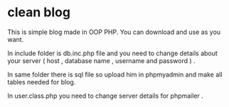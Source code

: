 # clean blog
 
This is simple blog made in OOP PHP. You can download and use as you want.

In include folder is db.inc.php file and you need to change details about your server ( host , database name , username and password ) .

In same folder there is sql file so upload him in phpmyadmin and make all tables needed for blog.

In user.class.php you need to change server details for phpmailer .
